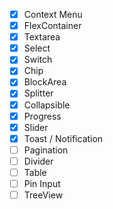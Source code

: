 - [x] Context Menu
- [x] FlexContainer
- [x] Textarea
- [x] Select
- [x] Switch
- [x] Chip
- [x] BlockArea
- [x] Splitter
- [x] Collapsible
- [x] Progress
- [x] Slider
- [x] Toast / Notification
- [ ] Pagination
- [ ] Divider
- [ ] Table
- [ ] Pin Input
- [ ] TreeView

